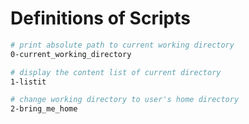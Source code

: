
# Definitions of Scripts

```bash
# print absolute path to current working directory
0-current_working_directory

# display the content list of current directory
1-listit

# change working directory to user's home directory
2-bring_me_home
```
